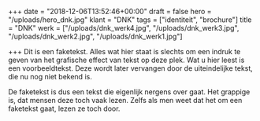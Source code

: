 +++
date = "2018-12-06T13:52:46+00:00"
draft = false
hero = "/uploads/hero_dnk.jpg"
klant = "DNK"
tags = ["identiteit", "brochure"]
title = "DNK"
werk = ["/uploads/dnk_werk4.jpg", "/uploads/dnk_werk3.jpg", "/uploads/dnk_werk2.jpg", "/uploads/dnk_werk1.jpg"]

+++
Dit is een faketekst. Alles wat hier staat is slechts om een indruk te geven van het grafische effect van tekst op deze plek. Wat u hier leest is een voorbeeldtekst. Deze wordt later vervangen door de uiteindelijke tekst, die nu nog niet bekend is.

De faketekst is dus een tekst die eigenlijk nergens over gaat. Het grappige is, dat mensen deze toch vaak lezen. Zelfs als men weet dat het om een faketekst gaat, lezen ze toch door.